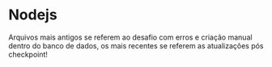 # Nodejs
Arquivos mais antigos se referem ao desafio com erros e criação manual dentro do banco de dados, os mais recentes se referem as atualizações pós checkpoint!
